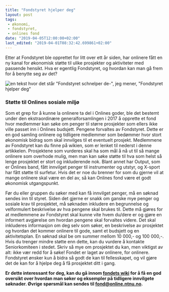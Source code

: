 ```yaml
---
title: "Fondstyret hjelper deg"
layout: post
tags: 
 - økonomi,
 - fondstyret,
 - onlines fond
date: "2019-04-05T12:00:00+02:00"
last_edited: "2019-04-01T08:32:42.699861+02:00"
---
```

Etter at Fondstyret ble opprettet for litt over ett år siden, har onlinere fått en ny kanal for økonomisk støtte til ulike prosjekter og aktiviteter med passende hensikt. Hva er egentlig Fondstyret, og hvordan kan man gå frem for å benytte seg av det?

![en tekst hvor det står "Fondstyret schnelper de-", jeg mener, "Fondstyret hjelper deg"](https://online.ntnu.no/media/images/responsive/127a6625-22ec-4df6-9452-b4ec41df9e32.png)

### Støtte til Onlines sosiale miljø
Som et grep for å kunne la onlinere ta del i Onlines goder, ble det bestemt under den ekstraordinære generalforsamlingen i 2017 å opprette et fond hvor medlemmer kan søke om penger til større prosjekter som ellers ikke ville passet inn i Onlines budsjett. Pengene forvaltes av Fondstyret. Dette er en god samling onlinere og tidligere medlemmer som bedømmer hvor stort økonomisk bidrag som skal innvilges til et eventuelt prosjekt. Medlemmene av Fondstyret kan du finne på wikien, som er lenket til nederst i denne artikkelen. Prosjektene som vurderes skal ha som mål å nå ut til så mange onlinere som overhode mulig, men man kan søke støtte til hva som helst så lenge prosjektet er stort og inkluderende nok. Blant annet har Output, som er Onlines band, fått innvilget penger til instrumenter og utstyr, og X-sport har fått støtte til surfetur. Hvis det er noe du brenner for som du gjerne vil at mange onlinere skal være en del av, så kan Onlines fond være et godt økonomisk utgangspunkt.

Før du eller gruppen du søker med kan få innvilget penger, må en søknad sendes inn til styret. Siden det gjerne er snakk om ganske mye penger og sosiale krav til prosjektet, må søknaden inkludere en begrunnelse og velformulert beskrivelse av hva pengene skal brukes til. Dette må gjøres for at medlemmene av Fondstyret skal kunne vite hvem du/dere er og gjøre en informert avgjørelse om hvordan pengene skal forvaltes videre. Det skal inkluderes informasjon om deg selv som søker, en beskrivelse av prosjektet og hvordan det kommer onlinere til gode, samt et budsjett og en aktivitetsplan. En søknad skal be om summer mellom 10 000,- og 100 000,-. Hvis du trenger mindre støtte enn dette, kan du vurdere å kontakte Seniorkomiteen i stedet. Skriv så mye om prosjektet du kan, men viktigst av alt: ikke vær redd for å søke! Fondet er laget av onlinere, for onlinere. Fondstyret ønsker kun å bidra så godt de kan til fellesskapet, og vil gjøre det de kan for å hjelpe deg å få prosjektet ditt i gang.


**Er dette interessant for deg, kan du gå innom [fondets wiki](https://online.ntnu.no/wiki/online/info/innsikt-og-interface/onlines-fond/) for å få en god oversikt over hvordan man søker og eksempler på tidligere innvilgete søknader. Øvrige spørsmål kan sendes til fond@online.ntnu.no.**